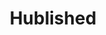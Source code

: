 ---
layout: post
title: Hublished
site: https://hublished.com/HublishedWeb/index;jsessionid=DFD4BA3FFB91A061C3D5589F91BAD074
image: /lib/img/projects/hublished.jpg
creator: 
  - name: Ryan Kuhel
    school: NYU
    twitter: RyanKuhel
    eboard: false
    current: false
launchdate:
demodays: December 2012
---
